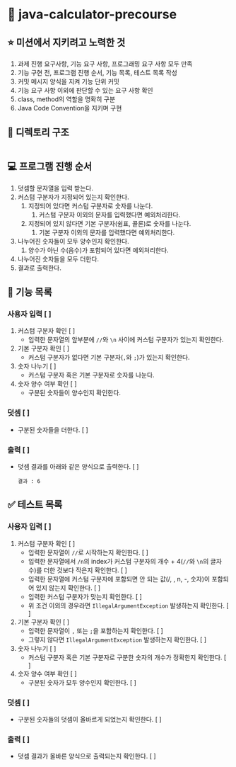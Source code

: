 # 🧮 java-calculator-precourse

## ⭐️ 미션에서 지키려고 노력한 것
1. 과제 진행 요구사항, 기능 요구 사항, 프로그래밍 요구 사항 모두 만족
2. 기능 구현 전, 프로그램 진행 순서, 기능 목록, 테스트 목록 작성
3. 커밋 메시지 양식을 지켜 기능 단위 커밋
4. 기능 요구 사항 이외에 판단할 수 있는 요구 사항 확인
5. class, method의 역할을 명확히 구분
6. Java Code Convention을 지키며 구현

## 🧬 디렉토리 구조
```bash

```

## 💻 프로그램 진행 순서
1. 덧셈할 문자열을 입력 받는다.
2. 커스텀 구분자가 지정되어 있는지 확인한다.
   1. 지정되어 있다면 커스텀 구분자로 숫자를 나눈다.
      1. 커스텀 구분자 이외의 문자를 입력했다면 예외처리한다.
   2. 지정되어 있지 않다면 기본 구분자(쉼표, 콜론)로 숫자를 나눈다.
      1. 기본 구분자 이외의 문자를 입력했다면 예외처리한다.
3. 나누어진 숫자들이 모두 양수인지 확인한다.
   1. 양수가 아닌 수(음수)가 포함되어 있다면 예외처리한다.
4. 나누어진 숫자들을 모두 더한다.
5. 결과로 출력한다.

## 🧮 기능 목록
### 사용자 입력 [ ]
1. 커스텀 구분자 확인 [ ]
   * 입력한 문자열의 앞부분에 ``//``와 ``\n`` 사이에 커스텀 구분자가 있는지 확인한다.
2. 기본 구분자 확인 [ ]
   * 커스텀 구분자가 없다면 기본 구분자(``,``와 ``;``)가 있는지 확인한다.
3. 숫자 나누기 [ ]
   * 커스텀 구분자 혹은 기본 구분자로 숫자를 나눈다.
4. 숫자 양수 여부 확인 [ ] 
   * 구분된 숫자들이 양수인지 확인한다.
### 덧셈 [ ]
* 구분된 숫자들을 더한다. [ ]
### 출력 [ ]
* 덧셈 결과를 아래와 같은 양식으로 출력한다. [ ]
    ```
   결과 : 6
    ```

## ✅ 테스트 목록
### 사용자 입력 [ ]
1. 커스텀 구분자 확인 [ ]
    * 입력한 문자열이 ``//``로 시작하는지 확인한다. [ ]
    * 입력한 문자열에서 ``/n``의 index가 커스텀 구분자의 개수 + 4(``//``와 ``\n``의 글자 수)를 더한 것보다 작은지 확인한다. [ ]
    * 입력한 문자열에 커스텀 구분자에 포함되면 안 되는 값(/, \, n, -, 숫자)이 포함되어 있지 않는지 확인한다. [ ]
    * 입력한 커스텀 구분자가 맞는지 확인한다. [ ]
    * 위 조건 이외의 경우라면 ``IllegalArgumentException`` 발생하는지 확인한다. [ ]
2. 기본 구분자 확인 [ ]
    * 입력한 문자열이 ``,`` 또는 ``;``을 포함하는지 확인한다. [ ]
    * 그렇지 않다면 ``IllegalArgumentException`` 발생하는지 확인한다. [ ]
3. 숫자 나누기 [ ]
    * 커스텀 구분자 혹은 기본 구분자로 구분한 숫자의 개수가 정확한지 확인한다. [ ]
4. 숫자 양수 여부 확인 [ ]
    * 구분된 숫자가 모두 양수인지 확인한다. [ ]
### 덧셈 [ ]
* 구분된 숫자들의 덧셈이 올바르게 되었는지 확인한다. [ ]
### 출력 [ ]
* 덧셈 결과가 올바른 양식으로 출력되는지 확인한다. [ ]